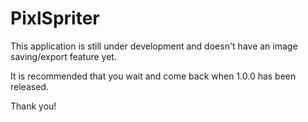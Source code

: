 # PixlSpriter
This application is still under development and doesn't have an image saving/export feature yet.

It is recommended that you wait and come back when 1.0.0 has been released.

Thank you!
